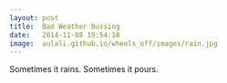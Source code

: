 ```yaml
---
layout: post
title:  Bad Weather Bussing
date:   2014-11-08 19:54:18
image:  aulali.github.io/wheels_off/images/rain.jpg
---
```


Sometimes it rains. Sometimes it pours.